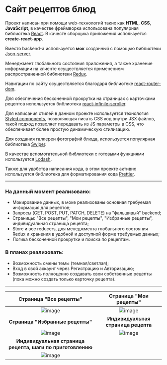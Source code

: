 # Сайт рецептов блюд
Проект написан при помощи web-технологий таких как **HTML**, **CSS**, **JavaScript**, в качестве фреймворка использована популярная библиотека [React](https://react.dev/). В качесте сборщика приложения используется **create-react-app**.

Вместо backend-а используется **мок** созданный с помощью библиотеки [Json-server](https://www.npmjs.com/package/json-server).

Менеджмент глобального состояния приложения, а также хранение информации на клиенте осуществляется применением распространенной библиотеки [Redux](https://redux.js.org/).

Навигации по сайту осуществляется благодаря библиотеке [react-router-dom](https://reactrouter.com/en/main). 

Для обеспечения бесконечной прокрутки на страницах с карточками рецептов используется библиотека [react-infinile-scroller](https://www.npmjs.com/package/react-infinite-scroller).

Для написания стилей в данном проекте используется технология [Styled components](https://styled-components.com/), позволяющая писать CSS код внутри JSX файлов, такой подход позволяет передавать из JS параметры в CSS, что обеспечивает более простую динамическую стилизацию.

Для создания галлереи фотографий блюда, используется популярная библиотека [Swiper](https://swiperjs.com/).

В качестве вспомогательной библиотеки c готовыми функциями используется [Lodash](https://lodash.com/).

Также для удобства написания кода, в этом проекте активно используется библиотека для форматирования кода [Prettier](https://prettier.io/).
___
### На данный момент реализовано:
* Мокирование данных, в моке реализованы основная требуемая информация для рецептов;
* Запросы (GET, POST, PUT, PATCH, DELETE) на "фальшивый" backend;
* Страницы: "Все рецепты", "Мои рецепты", "Избранные рецепты", индивидуальная страница рецепта;
* Store и все reducers, для менеджмента глобального состояния Redux и хранения в удобной и доступной форме требуемых данных;
* Логика бесконечной прокрутки и поиска по рецептам.

### В планах реализовать:
* Возможность смены темы (темная/светлая);
* Вход в свой аккаунт через Регистрацию и Авторизацию;
* Возможность полноценно создавать свои собственные рецепты (пока можно создать только карточку рецепта).
___
|Страница "Все рецепты"|Страница "Мои рецепты"|
|:--------------:|:--------------:|
|![image](https://github.com/Dima-Sosin/recipes/assets/127529532/2ec48385-9430-45c1-802e-aa67b79001d7)|![image](https://github.com/Dima-Sosin/recipes/assets/127529532/5945d990-1cea-4184-a6fb-d8eb1404d198)|
|**Страница "Избранные рецепты"**|**Индивидуальная страница рецепта**|
|![image](https://github.com/Dima-Sosin/recipes/assets/127529532/df4d852b-c554-40c9-9fce-bf9b03bea9ae)|![image](https://github.com/Dima-Sosin/recipes/assets/127529532/85e30acf-3568-4344-a302-6adfb1b357c2)|
|**Индивидуальная страница рецепта, шаги по приготовлению**||
|![image](https://github.com/Dima-Sosin/recipes/assets/127529532/16911b33-7a4e-4815-879f-87080ec79ae7)||
